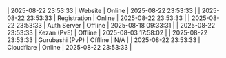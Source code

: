 | 2025-08-22 23:53:33 | Website | Online | 2025-08-22 23:53:33 |
| 2025-08-22 23:53:33 | Registration | Online | 2025-08-22 23:53:33 |
| 2025-08-22 23:53:33 | Auth Server | Offline | 2025-08-18 09:33:31 |
| 2025-08-22 23:53:33 | Kezan (PvE) | Offline | 2025-08-03 17:58:02 |
| 2025-08-22 23:53:33 | Gurubashi (PvP) | Offline | N/A |
| 2025-08-22 23:53:33 | Cloudflare | Online | 2025-08-22 23:53:33 |
